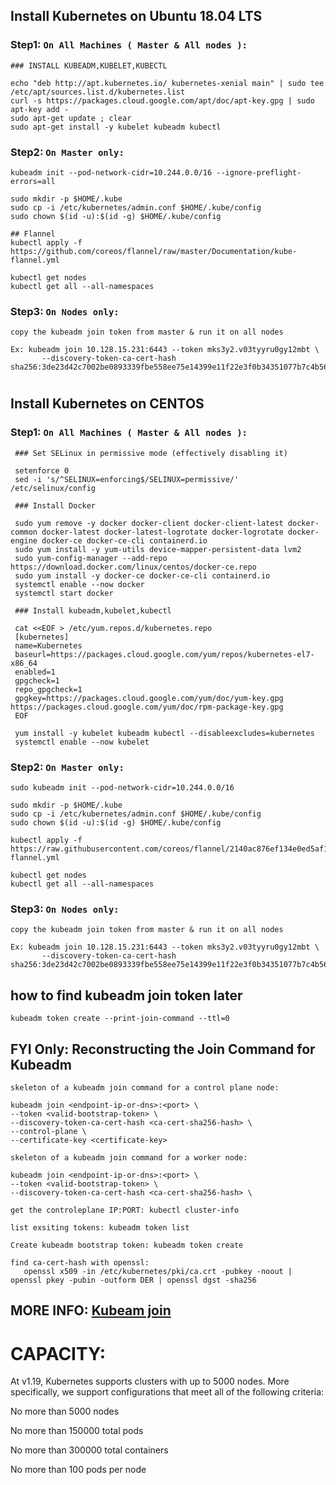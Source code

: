 ## Install Kubernetes on Ubuntu 18.04 LTS 

### Step1: `On All Machines ( Master & All nodes ):`

    
    ### INSTALL KUBEADM,KUBELET,KUBECTL

    echo "deb http://apt.kubernetes.io/ kubernetes-xenial main" | sudo tee /etc/apt/sources.list.d/kubernetes.list
    curl -s https://packages.cloud.google.com/apt/doc/apt-key.gpg | sudo apt-key add -
    sudo apt-get update ; clear
    sudo apt-get install -y kubelet kubeadm kubectl	
	
### Step2: `On Master only:`

    kubeadm init --pod-network-cidr=10.244.0.0/16 --ignore-preflight-errors=all

    sudo mkdir -p $HOME/.kube
    sudo cp -i /etc/kubernetes/admin.conf $HOME/.kube/config
    sudo chown $(id -u):$(id -g) $HOME/.kube/config
    
    ## Flannel
    kubectl apply -f https://github.com/coreos/flannel/raw/master/Documentation/kube-flannel.yml
    
    kubectl get nodes
    kubectl get all --all-namespaces

### Step3: `On Nodes only:`
       
    copy the kubeadm join token from master & run it on all nodes
          
    Ex: kubeadm join 10.128.15.231:6443 --token mks3y2.v03tyyru0gy12mbt \
           --discovery-token-ca-cert-hash sha256:3de23d42c7002be0893339fbe558ee75e14399e11f22e3f0b34351077b7c4b56

#


## Install Kubernetes on CENTOS 

### Step1: `On All Machines ( Master & All nodes ):`

     ### Set SELinux in permissive mode (effectively disabling it)
     
     setenforce 0
     sed -i 's/^SELINUX=enforcing$/SELINUX=permissive/' /etc/selinux/config

     ### Install Docker
     
     sudo yum remove -y docker docker-client docker-client-latest docker-common docker-latest docker-latest-logrotate docker-logrotate docker-engine docker-ce docker-ce-cli containerd.io
     sudo yum install -y yum-utils device-mapper-persistent-data lvm2
     sudo yum-config-manager --add-repo https://download.docker.com/linux/centos/docker-ce.repo
     sudo yum install -y docker-ce docker-ce-cli containerd.io
     systemctl enable --now docker
     systemctl start docker

     ### Install kubeadm,kubelet,kubectl
     
     cat <<EOF > /etc/yum.repos.d/kubernetes.repo
     [kubernetes]
     name=Kubernetes
     baseurl=https://packages.cloud.google.com/yum/repos/kubernetes-el7-x86_64
     enabled=1
     gpgcheck=1
     repo_gpgcheck=1
     gpgkey=https://packages.cloud.google.com/yum/doc/yum-key.gpg https://packages.cloud.google.com/yum/doc/rpm-package-key.gpg
     EOF

     yum install -y kubelet kubeadm kubectl --disableexcludes=kubernetes
     systemctl enable --now kubelet

### Step2: `On Master only:`

    sudo kubeadm init --pod-network-cidr=10.244.0.0/16

    sudo mkdir -p $HOME/.kube
    sudo cp -i /etc/kubernetes/admin.conf $HOME/.kube/config
    sudo chown $(id -u):$(id -g) $HOME/.kube/config

    kubectl apply -f https://raw.githubusercontent.com/coreos/flannel/2140ac876ef134e0ed5af15c65e414cf26827915/Documentation/kube-flannel.yml

    kubectl get nodes
    kubectl get all --all-namespaces

### Step3: `On Nodes only:`

    copy the kubeadm join token from master & run it on all nodes

    Ex: kubeadm join 10.128.15.231:6443 --token mks3y2.v03tyyru0gy12mbt \
           --discovery-token-ca-cert-hash sha256:3de23d42c7002be0893339fbe558ee75e14399e11f22e3f0b34351077b7c4b56




## how to find kubeadm join token later
```
kubeadm token create --print-join-command --ttl=0
```


## FYI Only: Reconstructing the Join Command for Kubeadm

```
skeleton of a kubeadm join command for a control plane node:

kubeadm join <endpoint-ip-or-dns>:<port> \
--token <valid-bootstrap-token> \
--discovery-token-ca-cert-hash <ca-cert-sha256-hash> \
--control-plane \
--certificate-key <certificate-key>
```

```
skeleton of a kubeadm join command for a worker node:

kubeadm join <endpoint-ip-or-dns>:<port> \
--token <valid-bootstrap-token> \
--discovery-token-ca-cert-hash <ca-cert-sha256-hash> \
```  

```
get the controleplane IP:PORT: kubectl cluster-info

list exsiting tokens: kubeadm token list

Create kubeadm bootstrap token: kubeadm token create

find ca-cert-hash with openssl:
   openssl x509 -in /etc/kubernetes/pki/ca.crt -pubkey -noout | openssl pkey -pubin -outform DER | openssl dgst -sha256
```

## MORE INFO: [Kubeam join](https://kubernetes.io/docs/reference/setup-tools/kubeadm/kubeadm-join/)


CAPACITY:
=========

At v1.19, Kubernetes supports clusters with up to 5000 nodes. More specifically, we support configurations that meet all of the following criteria:

No more than 5000 nodes

No more than 150000 total pods

No more than 300000 total containers

No more than 100 pods per node

